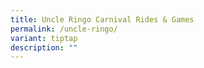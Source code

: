 ```yaml
---
title: Uncle Ringo Carnival Rides & Games
permalink: /uncle-ringo/
variant: tiptap
description: ""
---
```

